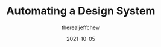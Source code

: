 ---
author: therealjeffchew
date: 2021-10-05
permalink: false
publisher: uxdesigncc
tags:
  - design-systems
  - automation
  - testing
target_url: https://medium.com/carbondesign/automating-a-design-system-69bd2414f75
title: Automating a Design System
---